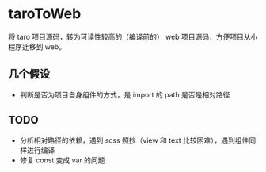 # taroToWeb

将 taro 项目源码，转为可读性较高的（编译前的） web 项目源码，方便项目从小程序迁移到 web。

## 几个假设

- 判断是否为项目自身组件的方式，是 import 的 path 是否是相对路径

## TODO

- 分析相对路径的依赖，遇到 scss 照抄（view 和 text 比较困难），遇到组件同样进行编译
- 修复 const 变成 var 的问题
